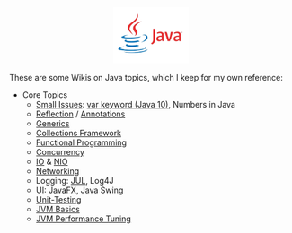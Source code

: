 <p align="center">
  <img src="../images/java03.png" height="100"/>
</p>

These are some Wikis on Java topics, which I keep for my own reference:

* Core Topics
  * [Small Issues](https://github.com/StefanSchade/Java-Core-Small-Issues/wiki): 
    [var keyword (Java 10)](https://github.com/StefanSchade/Java-Core-Small-Issues/wiki/The-var-keyword-in-Java-10),
    Numbers in Java
  * [Reflection](https://github.com/StefanSchade/Java-Core-Reflection/wiki) / [Annotations](https://github.com/StefanSchade/Java-Core-Annotations/wiki)
  * [Generics](https://github.com/StefanSchade/Java-Core-Generics/wiki)
  * [Collections Framework](https://github.com/StefanSchade/Java-Core-Collection/wiki)
  * [Functional Programming](https://github.com/StefanSchade/Java-Core-Functional-Programing/wiki)
  * [Concurrency](https://github.com/StefanSchade/Java-Core-Concurrency/wiki)
  * [IO](https://github.com/StefanSchade/Java-Core-IO/wiki) & [NIO](https://github.com/StefanSchade/Java-Core-NIO/wiki) 
  * [Networking](https://github.com/StefanSchade/Java-Core-Networking/wiki)
  * Logging: [JUL](https://github.com/StefanSchade/Java-Logging-JUL/wiki), Log4J
  * UI: [JavaFX](https://github.com/StefanSchade/Java-UI-FX/wiki), Java Swing
  * [Unit-Testing](https://github.com/StefanSchade/Java-Unit-Testing/wiki)
  * [JVM Basics](https://github.com/StefanSchade/Java-Core-JVM-Basics/wiki)
  * [JVM Performance Tuning](https://github.com/StefanSchade/Java-Core-JVM-Performance/wiki)
<style type="text/css">
.image-left {
  display: block;
  margin-left: auto;
  margin-right: auto;
  float: right;
}
</style>
    
